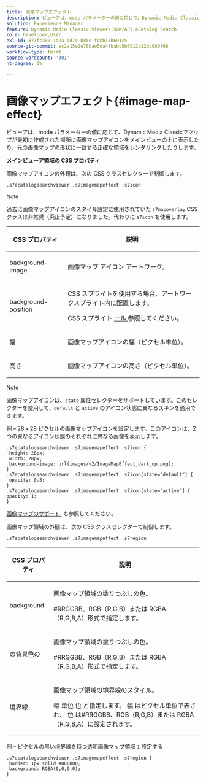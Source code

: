 ```yaml
---
title: 画像マップエフェクト
description: ビューアは、mode パラメーターの値に応じて、Dynamic Media Classicでマップが最初に作成された場所に画像マップアイコンをメインビューの上に表示したり、元の画像マップの形状に一致する正確な領域をレンダリングしたりします。
solution: Experience Manager
feature: Dynamic Media Classic,Viewers,SDK/API,eCatalog Search
role: Developer,User
exl-id: 873fc387-1d2a-4d74-b85e-fcbb13b691c5
source-git-commit: ec2a15e2e76bae5da4fbabc9b6912b12dc080f66
workflow-type: tm+mt
source-wordcount: '301'
ht-degree: 0%

---
```


# 画像マップエフェクト{#image-map-effect}

ビューアは、mode パラメーターの値に応じて、Dynamic Media Classicでマップが最初に作成された場所に画像マップアイコンをメインビューの上に表示したり、元の画像マップの形状に一致する正確な領域をレンダリングしたりします。

<!--<a id="section_061E550C1C1D4DB2BD663A898895B38C"></a>-->

**メインビューア領域の CSS プロパティ**

画像マップアイコンの外観は、次の CSS クラスセレクターで制御します。

```
.s7ecatalogsearchviewer .s7imagemapeffect .s7icon
```

>[!NOTE]
>
>過去に画像マップアイコンのスタイル設定に使用されていた `s7mapoverlay` CSS クラスは非推奨（廃止予定）になりました。代わりに `s7icon` を使用します。

<table id="table_94EE3F5BBE4547C0B4943471CEE7EDE4"> 
 <thead> 
  <tr> 
   <th colname="col1" class="entry"> <p> CSS プロパティ </p> </th> 
   <th colname="col2" class="entry"> <p>説明 </p> </th> 
  </tr> 
 </thead>
 <tbody> 
  <tr> 
   <td colname="col1"> <p> <span class="codeph"> background-image </span> </p> </td> 
   <td colname="col2"> <p>画像マップ アイコン アートワーク。 </p> </td> 
  </tr> 
  <tr> 
   <td colname="col1"> <p> <span class="codeph"> background-position </span> </p> </td> 
   <td colname="col2"> <p> CSS スプライトを使用する場合、アートワークスプライト内に配置します。 </p> <p>CSS スプライト <a href="../../../c-html5-s7-aem-asset-viewers/c-html5-ecatsearch-viewer-about/c-html5-ecatsearch-viewer-customizingviewer/c-html5-ecatsearch-viewer-customizingviewer.md#section-9d570f95eb2443aca74c1b02f6e89aff" format="dita" scope="local"> ール </a> 参照してください。 </p> </td> 
  </tr> 
  <tr> 
   <td colname="col1"> <p> <span class="codeph"> 幅 </span> </p> </td> 
   <td colname="col2"> <p>画像マップアイコンの幅（ピクセル単位）。 </p> </td> 
  </tr> 
  <tr> 
   <td colname="col1"> <p> <span class="codeph"> 高さ </span> </p> </td> 
   <td colname="col2"> <p>画像マップアイコンの高さ（ピクセル単位）。 </p> </td> 
  </tr> 
 </tbody> 
</table>

>[!NOTE]
>
>画像マップアイコンは、`state` 属性セレクターをサポートしています。このセレクターを使用して、`default` と `active` のアイコン状態に異なるスキンを適用できます。

例 – 28 x 28 ピクセルの画像マップアイコンを設定します。このアイコンは、2 つの異なるアイコン状態のそれぞれに異なる画像を表示します。

```
.s7ecatalogsearchviewer .s7imagemapeffect .s7icon { 
 height: 28px; 
 width: 28px;  
 background-image: url(images/v2/ImageMapEffect_dark_up.png); 
} 
.s7ecatalogsearchviewer .s7imagemapeffect .s7icon[state="default"] { 
 opacity: 0.5; 
} 
.s7ecatalogsearchviewer .s7imagemapeffect .s7icon[state="active"] { 
opacity: 1; 
}
```

[&#x200B; 画像マップのサポート &#x200B;](../../../c-html5-s7-aem-asset-viewers/c-html5-20-ecatalog-viewer-about/c-html5-20-ecatalog-image-map-support.md#concept-28759efae5014a1fa8b0fb14dc26812a) も参照してください。

画像マップ領域の外観は、次の CSS クラスセレクターで制御します。

```
.s7ecatalogsearchviewer .s7imagemapeffect .s7region
```

<table id="table_1FF98CE842604AAABD838FF528CDC4EF"> 
 <thead> 
  <tr> 
   <th colname="col1" class="entry"> <p> CSS プロパティ </p> </th> 
   <th colname="col2" class="entry"> <p>説明 </p> </th> 
  </tr> 
 </thead>
 <tbody> 
  <tr> 
   <td colname="col1"> <p> <span class="codeph"> background </span> </p> </td> 
   <td colname="col2"> <p> 画像マップ領域の塗りつぶしの色。 </p> <p>#RRGGBB、RGB（R,G,B）または RGBA （R,G,B,A）形式で指定します。 </p> </td> 
  </tr> 
  <tr> 
   <td colname="col1"> <p> <span class="codeph"> の背景色の </span> </p> </td> 
   <td colname="col2"> <p> 画像マップ領域の塗りつぶしの色。 </p> <p>#RRGGBB、RGB（R,G,B）または RGBA （R,G,B,A）形式で指定します。 </p> </td> 
  </tr> 
  <tr> 
   <td colname="col1"> <p> <span class="codeph"> 境界線 </span> </p> </td> 
   <td colname="col2"> <p> 画像マップ領域の境界線のスタイル。 </p> <p><span class="codeph"> <span class="varname"> 幅 </span> 単色 <span class="varname"> 色 </span></span> と指定します。<span class="codeph"> <span class="varname"> 幅 </span></span> はピクセル単位で表され、<span class="codeph"> <span class="varname"> 色 </span></span> は#RRGGBB、RGB（R,G,B）または RGBA （R,G,B,A）に設定されます。 </p> </td> 
  </tr> 
 </tbody> 
</table>

例 – ピクセルの黒い境界線を持つ透明画像マップ領域 `1` 設定する

```
.s7ecatalogsearchviewer .s7imagemapeffect .s7region { 
 border: 1px solid #000000; 
 background: RGBA(0,0,0,0);  
}
```
